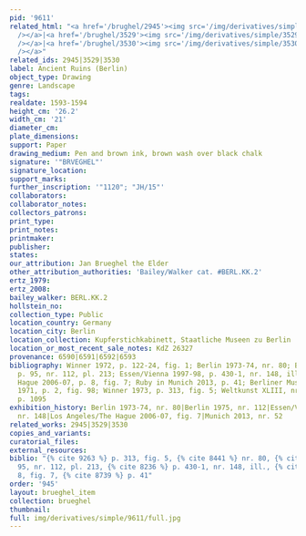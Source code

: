 ```yaml
---
pid: '9611'
related_html: "<a href='/brughel/2945'><img src='/img/derivatives/simple/2945/thumbnail.jpg'
  /></a>|<a href='/brughel/3529'><img src='/img/derivatives/simple/3529/thumbnail.jpg'
  /></a>|<a href='/brughel/3530'><img src='/img/derivatives/simple/3530/thumbnail.jpg'
  /></a>"
related_ids: 2945|3529|3530
label: Ancient Ruins (Berlin)
object_type: Drawing
genre: Landscape
tags: 
realdate: 1593-1594
height_cm: '26.2'
width_cm: '21'
diameter_cm: 
plate_dimensions: 
support: Paper
drawing_medium: Pen and brown ink, brown wash over black chalk
signature: '"BRVEGHEL"'
signature_location: 
support_marks: 
further_inscription: '"1120"; "JH/15"'
collaborators: 
collaborator_notes: 
collectors_patrons: 
print_type: 
print_notes: 
printmaker: 
publisher: 
states: 
our_attribution: Jan Brueghel the Elder
other_attribution_authorities: 'Bailey/Walker cat. #BERL.KK.2'
ertz_1979: 
ertz_2008: 
bailey_walker: BERL.KK.2
hollstein_no: 
collection_type: Public
location_country: Germany
location_city: Berlin
location_collection: Kupferstichkabinett, Staatliche Museen zu Berlin
location_or_most_recent_sale_notes: KdZ 26327
provenance: 6590|6591|6592|6593
bibliography: Winner 1972, p. 122-24, fig. 1; Berlin 1973-74, nr. 80; Berlin 1975,
  p. 95, nr. 112, pl. 213; Essen/Vienna 1997-98, p. 430-1, nr. 148, ill.; Los Angeles/The
  Hague 2006-07, p. 8, fig. 7; Ruby in Munich 2013, p. 41; Berliner Museum N.F. XXI,
  1971, p. 2, fig. 98; Winner 1973, p. 313, fig. 5; Weltkunst XLIII, nr. 13, 1973,
  p. 1095
exhibition_history: Berlin 1973-74, nr. 80|Berlin 1975, nr. 112|Essen/Vienna 1997-98,
  nr. 148|Los Angeles/The Hague 2006-07, fig. 7|Munich 2013, nr. 52
related_works: 2945|3529|3530
copies_and_variants: 
curatorial_files: 
external_resources: 
biblio: "{% cite 9263 %} p. 313, fig. 5, {% cite 8441 %} nr. 80, {% cite 8334 %} p.
  95, nr. 112, pl. 213, {% cite 8236 %} p. 430-1, nr. 148, ill., {% cite 8240 %} p.
  8, fig. 7, {% cite 8739 %} p. 41"
order: '945'
layout: brueghel_item
collection: brueghel
thumbnail: 
full: img/derivatives/simple/9611/full.jpg
---
```

